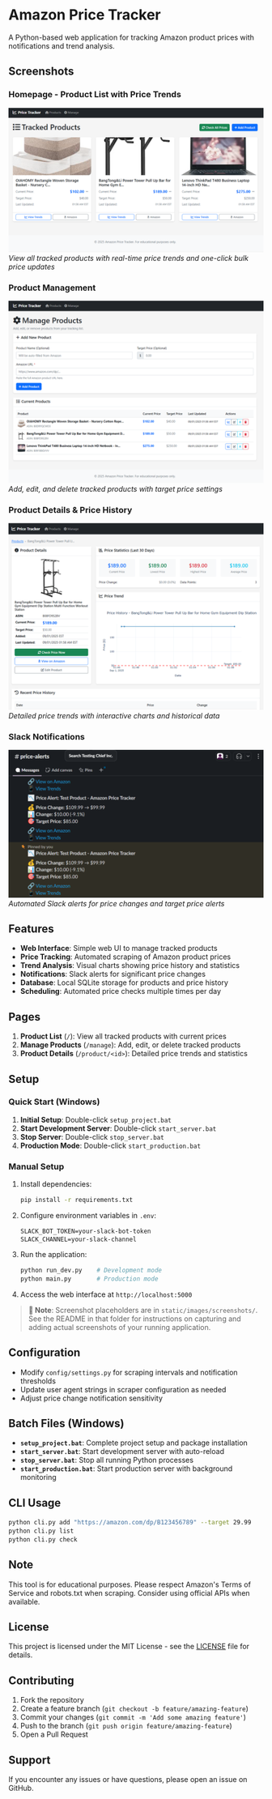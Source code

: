 # Amazon Price Tracker

A Python-based web application for tracking Amazon product prices with notifications and trend analysis.

## Screenshots

### Homepage - Product List with Price Trends
![Homepage](static/images/screenshots/homepage.png)
*View all tracked products with real-time price trends and one-click bulk price updates*

### Product Management
![Manage Products](static/images/screenshots/manage.png)
*Add, edit, and delete tracked products with target price settings*

### Product Details & Price History
![Product Details](static/images/screenshots/product-detail.png)
*Detailed price trends with interactive charts and historical data*

### Slack Notifications
![Slack Notifications](static/images/screenshots/slack-notification.png)
*Automated Slack alerts for price changes and target price alerts*

## Features

- **Web Interface**: Simple web UI to manage tracked products
- **Price Tracking**: Automated scraping of Amazon product prices
- **Trend Analysis**: Visual charts showing price history and statistics
- **Notifications**: Slack alerts for significant price changes
- **Database**: Local SQLite storage for products and price history
- **Scheduling**: Automated price checks multiple times per day

## Pages

1. **Product List** (`/`): View all tracked products with current prices
2. **Manage Products** (`/manage`): Add, edit, or delete tracked products  
3. **Product Details** (`/product/<id>`): Detailed price trends and statistics

## Setup

### Quick Start (Windows)
1. **Initial Setup**: Double-click `setup_project.bat`
2. **Start Development Server**: Double-click `start_server.bat`
3. **Stop Server**: Double-click `stop_server.bat`
4. **Production Mode**: Double-click `start_production.bat`

### Manual Setup
1. Install dependencies:
   ```bash
   pip install -r requirements.txt
   ```

2. Configure environment variables in `.env`:
   ```
   SLACK_BOT_TOKEN=your-slack-bot-token
   SLACK_CHANNEL=your-slack-channel
   ```

3. Run the application:
   ```bash
   python run_dev.py    # Development mode
   python main.py       # Production mode
   ```

4. Access the web interface at `http://localhost:5000`

> **📸 Note**: Screenshot placeholders are in `static/images/screenshots/`. See the README in that folder for instructions on capturing and adding actual screenshots of your running application.

## Configuration

- Modify `config/settings.py` for scraping intervals and notification thresholds
- Update user agent strings in scraper configuration as needed
- Adjust price change notification sensitivity

## Batch Files (Windows)

- **`setup_project.bat`**: Complete project setup and package installation
- **`start_server.bat`**: Start development server with auto-reload
- **`stop_server.bat`**: Stop all running Python processes
- **`start_production.bat`**: Start production server with background monitoring

## CLI Usage

```bash
python cli.py add "https://amazon.com/dp/B123456789" --target 29.99
python cli.py list
python cli.py check
```

## Note

This tool is for educational purposes. Please respect Amazon's Terms of Service and robots.txt when scraping. Consider using official APIs when available.

## License

This project is licensed under the MIT License - see the [LICENSE](LICENSE) file for details.

## Contributing

1. Fork the repository
2. Create a feature branch (`git checkout -b feature/amazing-feature`)
3. Commit your changes (`git commit -m 'Add some amazing feature'`)
4. Push to the branch (`git push origin feature/amazing-feature`)
5. Open a Pull Request

## Support

If you encounter any issues or have questions, please open an issue on GitHub.
